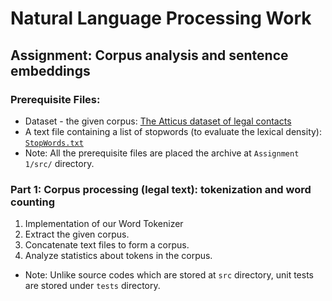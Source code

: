 # Natural Language Processing Work
## Assignment: Corpus analysis and sentence embeddings
### Prerequisite Files:
* Dataset - the given corpus: [The Atticus dataset of legal contacts](https://zenodo.org/record/4595826#.YyXT6HbMI2w)
* A text file containing a list of stopwords (to evaluate the lexical density): [`StopWords.txt`](http://www.site.uottawa.ca/~diana/csi5180/StopWords)
* Note: All the prerequisite files are placed the archive at `Assignment 1/src/` directory.
### Part 1: Corpus processing (legal text): tokenization and word counting
1. Implementation of our Word Tokenizer
2. Extract the given corpus.
3. Concatenate text files to form a corpus.
4. Analyze statistics about tokens in the corpus.
* Note: Unlike source codes which are stored at `src` directory, unit tests are stored under `tests` directory. 